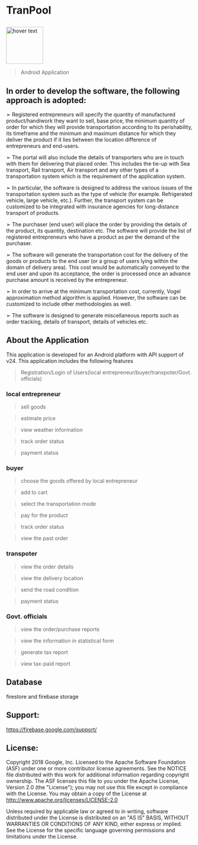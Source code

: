 # TranPool<p align="left">
<img src="https://lh4.googleusercontent.com/YC0wEk6SOBQaZ0_abRiKhopA2q2liKu9k5pW7_BDadeMrfga9mSFUCzq7NVMITyEohqQeLQTmJN1jK7WLrRL=w1919-h917" width="100" heigth="100" title="hover text"></p>               
> Android Application




## In order to develop the software, the following approach is adopted:

➢ Registered entrepreneurs will specify the quantity of manufactured product/handiwork they want to sell, base price, the minimum quantity of order for which they will provide transportation according to its perishability, its timeframe and the minimum and maximum distance for which they deliver the product if it lies between the location difference of entrepreneurs and end-users.

➢ The portal will also include the details of transporters who are in touch with them for delivering that placed order. This includes the tie-up with Sea transport, Rail transport, Air transport and any other types of a transportation system which is the requirement of the application system.

➢ In particular, the software is designed to address the various issues of the transportation system such as the type of vehicle (for example. Refrigerated vehicle, large vehicle, etc.). Further, the transport system can be customized to be integrated with insurance agencies for long-distance transport of products.

➢ The purchaser (end user) will place the order by providing the details of the product, its quantity, destination etc. The software will provide the list of registered entrepreneurs who have a product as per the demand of the purchaser.

➢ The software will generate the transportation cost for the delivery of the goods or products to the end user (or a group of users lying within the domain of delivery area). This cost would be automatically conveyed to the end user and upon its acceptance, the order is processed once an advance purchase amount is received by the entrepreneur.

➢ In order to arrive at the minimum transportation cost, currently, Vogel approximation method algorithm is applied. However, the software can be customized to include other methodologies as well.

➢ The software is designed to generate miscellaneous reports such as order tracking, details of transport, details of vehicles etc.

## About the Application

This application is developed for an Android platform with API support of v24. This application includes the following features

>Registration/Login of Users(local entrepreneur/buyer/transpoter/Govt. officials)

### local entrepreneur

> sell goods

> estimate price

> view weather information

> track order status 

> payment status

### buyer

> choose the goods offered by local entrepreneur

> add to cart

> select the transportation mode

> pay for the product 

> track order status

> view the past order

### transpoter

> view the order details 

> view the delivery location

> send the road condition

> payment status

### Govt. officials

> view the order/purchase reports

> view the information in statistical form

> generate tax report

> view tax-paid report

## Database 
firestore and firebase storage 

## Support:

https://firebase.google.com/support/

## License:

Copyright 2018 Google, Inc.
Licensed to the Apache Software Foundation (ASF) under one or more contributor license agreements. See the NOTICE file distributed with this work for additional information regarding copyright ownership. The ASF licenses this file to you under the Apache License, Version 2.0 (the "License"); you may not use this file except in compliance with the License. You may obtain a copy of the License at
http://www.apache.org/licenses/LICENSE-2.0

Unless required by applicable law or agreed to in writing, software distributed under the License is distributed on an "AS IS" BASIS, WITHOUT WARRANTIES OR CONDITIONS OF ANY KIND, either express or implied. See the License for the specific language governing permissions and limitations under the License.

